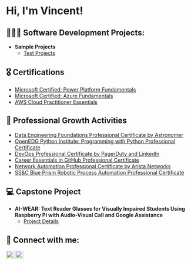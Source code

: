 <h1>Hi, I'm Vincent! </h1>

<h2>👨🏻‍💻 Software Development Projects:</h2>

- <b>Sample Projects</b>
  - [Test Projects](https://github.com/vincentm-tech/devops-automation)


<h2>🎖️ Certifications</h2>

- [Microsoft Certified: Power Platform Fundamentals](https://learn.microsoft.com/api/credentials/share/en-us/VincentManlesis-2165/D8EE882D379ABDB1?sharingId)
- [Microsoft Certified: Azure Fundamentals](https://learn.microsoft.com/api/credentials/share/en-us/VincentManlesis-2165/5A3D948049A5DFB?sharingId)
- [AWS Cloud Practitioner Essentials](https://www.coursera.org/account/accomplishments/records/BDE1GCP19UU0)

<h2> 📖 Professional Growth Activities</h2>

- [Data Engineering Foundations Professional Certificate by Astronomer](https://www.linkedin.com/learning/certificates/ce000540e796f7fee726ad3664b60ed0ad828290e32b2c62c9c3339015b32c3a)
- [OpenEDG Python Institute: Programming with Python Professional Certificate](https://www.linkedin.com/learning/certificates/2a1825b8f03c87f7dbc0ac9929188c09c5216d6aa9e8e44b026b77eac4392531)
- [DevOps Professional Certificate by PagerDuty and LinkedIn](https://www.linkedin.com/learning/certificates/17adfffa5e3839a32a25441dd39df0f212206e18967c80e156ce06f6e8c42fe2)
- [Career Essentials in GitHub Professional Certificate](https://www.linkedin.com/learning/certificates/9f07c8a5eabc6c3c7cb9e3c6c941e785f6b63931b8dd4eb43e39588ed5781810)
- [Network Automation Professional Certificate by Arista Networks](https://www.linkedin.com/learning/certificates/066d872f36cd538fbde03805d82de191880b86008ad828afef240eebe9fce5fc)
- [SS&C Blue Prism Robotic Process Automation Professional Certificate](https://www.linkedin.com/learning/certificates/9fa24929ebbf4211c40c86f3bb6286737b21df56f889dd4b648260663722ae74)

<h2>💻 Capstone Project</h2>

- <b>AI-WEAR: Text Reader Glasses for Visually Impaired Students Using Raspberry Pi with Audio-Visual Call and Google Assistance</b>
   - [Project Details](https://github.com/vincentm-tech/ai-wear)


<h2> 🤳 Connect with me:</h2>

[<img align="left" alt="vincentm-tech | LinkedIn" width="22px" src="https://cdn.jsdelivr.net/npm/simple-icons@v3/icons/linkedin.svg" />][linkedin]
[<img align="left" alt="vincentm-tech | Instagram" width="22px" src="https://cdn.jsdelivr.net/npm/simple-icons@v3/icons/instagram.svg" />][instagram]

[instagram]: https://www.instagram.com/_vincen.zzo
[linkedin]: https://www.linkedin.com/in/vincent-manlesis/
